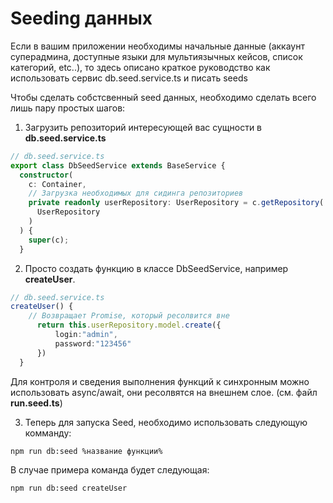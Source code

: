 # Seeding данных

Если в вашим приложении необходимы начальные данные (аккаунт суперадмина, доступные языки для мультиязычных кейсов, список категорий, etc..), то здесь описано краткое руководство как использовать сервис db.seed.service.ts и писать seeds

Чтобы сделать собстсвенный seed данных, необходимо сделать всего лишь пару простых шагов:

1. Загрузить репозиторий интересующей вас сущности в **db.seed.service.ts**

```ts
// db.seed.service.ts 
export class DbSeedService extends BaseService {
  constructor(
    c: Container,
    // Загрузка необходимых для сидинга репозиториев
    private readonly userRepository: UserRepository = c.getRepository(
      UserRepository
    )
  ) {
    super(c);
  }
```

2. Просто создать функцию в классе DbSeedService, например **createUser**.

```ts
// db.seed.service.ts 
createUser() {
    // Возвращает Promise, который ресолвится вне
      return this.userRepository.model.create({
          login:"admin",
          password:"123456"
      })
  }
```

Для контроля и сведения выполнения функций к синхронным можно использовать async/await, они ресолвятся на внешнем слое. (см. файл **run.seed.ts**)

3. Теперь для запуска Seed, необходимо использовать следующую комманду:

`npm run db:seed %название функции%`

В случае примера команда будет следующая:

`npm run db:seed createUser`


